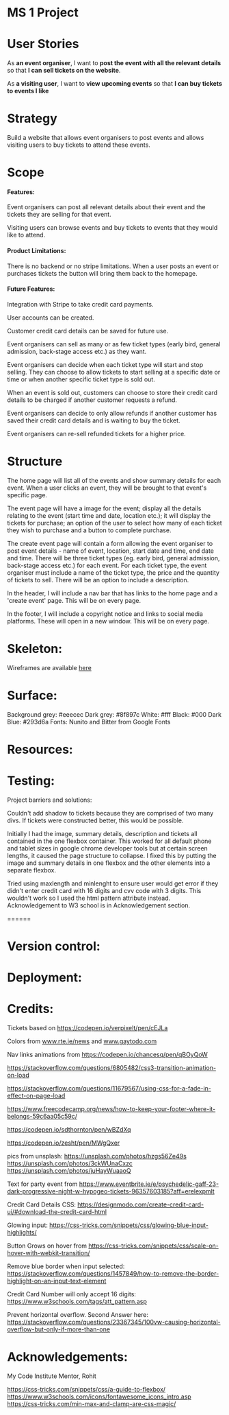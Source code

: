 # MS 1 Project



User Stories
======

As **an event organiser**, I want to **post the event with all the relevant details** so that **I can sell tickets on the website**.

As **a visiting user**, I want to **view upcoming events** so that **I can buy tickets to events I like**


Strategy
======

Build a website that allows event organisers to post events and allows visiting users to buy tickets to attend these events.

Scope
====== 

#### Features:

Event organisers can post all relevant details about their event and the tickets they are selling for that event.

Visiting users can browse events and buy tickets to events that they would like to attend.

#### Product Limitations:

There is no backend or no stripe limitations. When a user posts an event or purchases tickets the button will bring them back to the homepage.

#### Future Features:

Integration with Stripe to take credit card payments.

User accounts can be created.

Customer credit card details can be saved for future use.

Event organisers can sell as many or as few ticket types (early bird, general admission, back-stage access etc.) as they want.

Event organisers can decide when each ticket type will start and stop selling. They can choose to allow tickets to start selling at a specific date or time or when another specific ticket type is sold out.

When an event is sold out, customers can choose to store their credit card details to be charged if another customer requests a refund.

Event organisers can decide to only allow refunds if another customer has saved their credit card details and is waiting to buy the ticket.

Event organisers can re-sell refunded tickets for a higher price.


Structure
======

The home page will list all of the events and show summary details for each event. When a user clicks an event, they will be brought to that event's specific page.

The event page will have a image for the event; display all the details relating to the event (start time and date, location etc.); it will display the tickets for purchase; an option of the user to select how many of each ticket they wish to purchase and a button to complete purchase.

The create event page will contain a form allowing the event organiser to post event details - name of event, location, start date and time, end date and time. 
There will be three ticket types (eg. early bird, general admission, back-stage access etc.) for each event. 
For each ticket type, the event organiser must include a name of the ticket type, the price and the quantity of tickets to sell. There will be an option to include a description.

In the header, I will include a nav bar that has links to the home page and a 'create event' page. This will be on every page.

In the footer, I will include a copyright notice and links to social media platforms. These will open in a new window. This will be on every page.


Skeleton:
======

Wireframes are available [here](./wireframes.pdf)


Surface:
======

Background grey: #eeecec
Dark grey: #8f897c
White: #fff
Black: #000
Dark Blue: #293d6a
Fonts: Nunito and Bitter from Google Fonts


Resources:
======

Testing:
======

Project barriers and solutions:

Couldn't add shadow to tickets because they are comprised of two many divs. If tickets were constructed better, this would be possible.

Initially I had the image, summary details, description and tickets all contained in the one flexbox container. This worked for all default phone and tablet sizes in google chrome developer tools but at certain screen lengths, it caused the page structure to collapse. I fixed this by putting the image and summary details in one flexbox and the other elements into a separate flexbox.

Tried using maxlength and minlenght to ensure user would get error if they didn't enter credit card with 16 digits and cvv code with 3 digits. This wouldn't work so I used the html pattern attribute instead. Acknowledgement to W3 school is in Acknowledgement section.

======

Version control:
======

Deployment:
======

Credits:
======

Tickets based on https://codepen.io/verpixelt/pen/cEJLa 

Colors from www.rte.ie/news and www.gaytodo.com

Nav links animations from https://codepen.io/chancesq/pen/qBOyQoW

https://stackoverflow.com/questions/6805482/css3-transition-animation-on-load

https://stackoverflow.com/questions/11679567/using-css-for-a-fade-in-effect-on-page-load

https://www.freecodecamp.org/news/how-to-keep-your-footer-where-it-belongs-59c6aa05c59c/

https://codepen.io/sdthornton/pen/wBZdXq

https://codepen.io/zesht/pen/MWgQxer

pics from unsplash:
https://unsplash.com/photos/hzgs56Ze49s
https://unsplash.com/photos/3ckWUnaCxzc
https://unsplash.com/photos/juHayWuaaoQ

Text for party event from https://www.eventbrite.ie/e/psychedelic-gaff-23-dark-progressive-night-w-hypogeo-tickets-96357603185?aff=erelexpmlt

Credit Card Details CSS: https://designmodo.com/create-credit-card-ui/#download-the-credit-card-html

Glowing input: https://css-tricks.com/snippets/css/glowing-blue-input-highlights/

Button Grows on hover from https://css-tricks.com/snippets/css/scale-on-hover-with-webkit-transition/

Remove blue border when input selected: https://stackoverflow.com/questions/1457849/how-to-remove-the-border-highlight-on-an-input-text-element

Credit Card Number will only accept 16 digits: https://www.w3schools.com/tags/att_pattern.asp

Prevent horizontal overflow. Second Answer here: https://stackoverflow.com/questions/23367345/100vw-causing-horizontal-overflow-but-only-if-more-than-one

Acknowledgements: 
======
My Code Institute Mentor, Rohit

https://css-tricks.com/snippets/css/a-guide-to-flexbox/
https://www.w3schools.com/icons/fontawesome_icons_intro.asp
https://css-tricks.com/min-max-and-clamp-are-css-magic/






